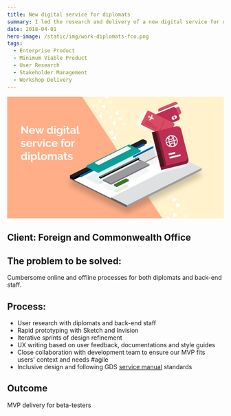```yaml
---
title: New digital service for diplomats
summary: I led the research and delivery of a new digital service for diplomats.
date: 2018-04-01
hero-image: /static/img/work-diplomats-fco.png
tags:
  - Enterprise Product
  - Minimum Viable Product 
  - User Research
  - Stakeholder Management
  - Workshop Delivery
---
```


![New service for diplomats](/static/img/work-diplomats-fco.png)

## Client: Foreign and Commonwealth Office

## The problem to be solved:
Cumbersome online and offline processes for both diplomats and back-end staff. 

## Process:
- User research with diplomats and back-end staff
- Rapid prototyping with Sketch and Invision
- Iterative sprints of design refinement
- UX writing based on user feedback, documentations and style guides
- Close collaboration with development team to ensure our MVP fits users' context and needs #agile
- Inclusive design and following GDS <a href="https://www.gov.uk/service-manual/design" target="_blank">service manual</a> standards

## Outcome
MVP delivery for beta-testers
